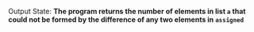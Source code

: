 Output State: **The program returns the number of elements in list `a` that could not be formed by the difference of any two elements in `assigned`**